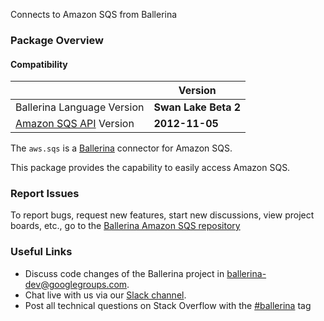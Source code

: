 Connects to Amazon SQS from Ballerina

### Package Overview
#### Compatibility
|                                                                                    | Version               |
|------------------------------------------------------------------------------------|-----------------------|
| Ballerina Language Version                                                         | **Swan Lake Beta 2**  |
| [Amazon SQS API](https://docs.aws.amazon.com/AWSSimpleQueueService/latest/SQSDeveloperGuide/welcome.html) Version     | **2012-11-05**              |

The `aws.sqs` is a [Ballerina](https://ballerina.io/) connector for Amazon SQS.

This package provides the capability to easily access Amazon SQS.

### Report Issues

To report bugs, request new features, start new discussions, view project boards, etc., go to the [Ballerina Amazon SQS repository](https://github.com/ballerina-platform/module-ballerinax-aws.sqs)

### Useful Links
- Discuss code changes of the Ballerina project in [ballerina-dev@googlegroups.com](mailto:ballerina-dev@googlegroups.com).
- Chat live with us via our [Slack channel](https://ballerina.io/community/slack/).
- Post all technical questions on Stack Overflow with the [#ballerina](https://stackoverflow.com/questions/tagged/ballerina) tag
